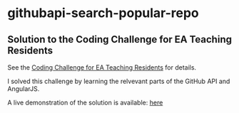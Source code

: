 # githubapi-search-popular-repo

## Solution to the Coding Challenge for EA Teaching Residents

See the [Coding Challenge for EA Teaching Residents](https://github.com/Elevationacademy/repo-search-residents) for details.

I solved this challenge by learning the relvevant parts of the GitHub API and AngularJS.

A live demonstration of the solution is available: [here](https://passiontolearn.github.io/ElevationAcademyChallenge)
